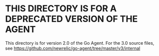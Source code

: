 # THIS DIRECTORY IS FOR A DEPRECATED VERSION OF THE AGENT

This directory is for version 2.0 of the Go Agent. For the 3.0 source files, see https://github.com/newrelic/go-agent/tree/master/v3/internal